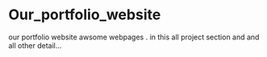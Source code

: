 # Our_portfolio_website
our portfolio website awsome webpages . in this all project section and and all other detail...
